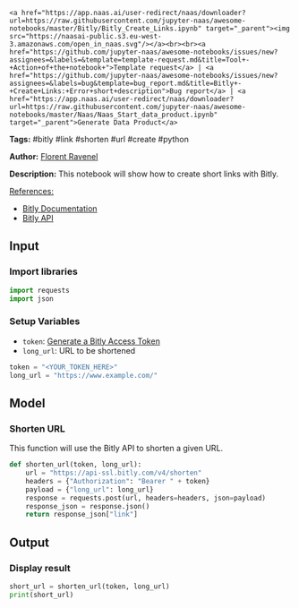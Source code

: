     <a href="https://app.naas.ai/user-redirect/naas/downloader?url=https://raw.githubusercontent.com/jupyter-naas/awesome-notebooks/master/Bitly/Bitly_Create_Links.ipynb" target="_parent"><img src="https://naasai-public.s3.eu-west-3.amazonaws.com/open_in_naas.svg"/></a><br><br><a href="https://github.com/jupyter-naas/awesome-notebooks/issues/new?assignees=&labels=&template=template-request.md&title=Tool+-+Action+of+the+notebook+">Template request</a> | <a href="https://github.com/jupyter-naas/awesome-notebooks/issues/new?assignees=&labels=bug&template=bug_report.md&title=Bitly+-+Create+Links:+Error+short+description">Bug report</a> | <a href="https://app.naas.ai/user-redirect/naas/downloader?url=https://raw.githubusercontent.com/jupyter-naas/awesome-notebooks/master/Naas/Naas_Start_data_product.ipynb" target="_parent">Generate Data Product</a>

**Tags:** #bitly #link #shorten #url #create #python

**Author:** [Florent Ravenel](https://www.linkedin.com/in/florent-ravenel/)

**Description:** This notebook will show how to create short links with Bitly.

<u>References:</u>
- [Bitly Documentation](https://dev.bitly.com/v4_documentation.html)
- [Bitly API](https://dev.bitly.com/get_started.html)

## Input

### Import libraries


```python
import requests
import json
```

### Setup Variables
- `token`: [Generate a Bitly Access Token](https://dev.bitly.com/get_started.html)
- `long_url`: URL to be shortened


```python
token = "<YOUR_TOKEN_HERE>"
long_url = "https://www.example.com/"
```

## Model

### Shorten URL

This function will use the Bitly API to shorten a given URL.


```python
def shorten_url(token, long_url):
    url = "https://api-ssl.bitly.com/v4/shorten"
    headers = {"Authorization": "Bearer " + token}
    payload = {"long_url": long_url}
    response = requests.post(url, headers=headers, json=payload)
    response_json = response.json()
    return response_json["link"]
```

## Output

### Display result


```python
short_url = shorten_url(token, long_url)
print(short_url)
```

 
